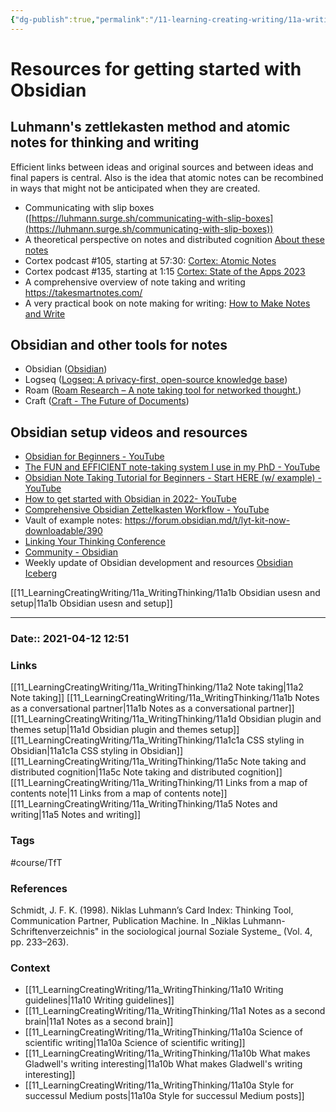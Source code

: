 ```yaml
---
{"dg-publish":true,"permalink":"/11-learning-creating-writing/11a-writing-thinking/11a1c-getting-started-with-obsidian-notes/"}
---
```


# Resources for getting started with Obsidian 
## Luhmann's zettlekasten method and atomic notes for thinking and writing
Efficient links between ideas and original sources and between ideas and final papers is central. Also is the idea that atomic notes can be recombined in ways that might not be anticipated when they are created.
- Communicating with slip boxes ([https://luhmann.surge.sh/communicating-with-slip-boxes](https://luhmann.surge.sh/communicating-with-slip-boxes))
- A theoretical perspective on notes and distributed cognition [About these notes](https://notes.andymatuschak.org/About_these_notes)
- Cortex podcast #105, starting at 57:30: [‎Cortex: Atomic Notes](https://podcasts.apple.com/us/podcast/cortex/id1001591696?i=1000489347445)
- Cortex podcast #135, starting at 1:15 [‎Cortex: State of the Apps 2023](https://podcasts.apple.com/us/podcast/state-of-the-apps-2023/id1001591696?i=1000586270981)
- A comprehensive overview of note taking and writing https://takesmartnotes.com/
- A very practical book on note making for writing: [How to Make Notes and Write](https://minnstate.pressbooks.pub/write/)

## Obsidian and other tools for notes 
- Obsidian ([Obsidian](https://obsidian.md))
- Logseq ([Logseq: A privacy-first, open-source knowledge base](https://logseq.com))
- Roam ([Roam Research – A note taking tool for networked thought.](https://roamresearch.com))
- Craft ([Craft - The Future of Documents](https://www.craft.do))

## Obsidian setup videos and resources
- [Obsidian for Beginners - YouTube](https://www.youtube.com/embed/QgbLb6QCK88?start=317)
- [The FUN and EFFICIENT note-taking system I use in my PhD - YouTube](https://www.youtube.com/watch?v=L9SLlxaEEXY)
- [Obsidian Note Taking Tutorial for Beginners - Start HERE (w/ example) - YouTube](https://www.youtube.com/watch?v=d3e7GWsqoU0)
- [How to get started with Obsidian in 2022- YouTube](https://www.youtube.com/watch?v=OUrOfIqvGS4)
- [Comprehensive Obsidian Zettelkasten Workflow - YouTube](https://www.youtube.com/watch?v=wB89lJs5A3s)
- Vault of example notes: https://forum.obsidian.md/t/lyt-kit-now-downloadable/390
- [Linking Your Thinking Conference](https://www.linkingyourthinking.com/conference)
- [Community - Obsidian](https://obsidian.md/community)
- Weekly update of Obsidian development and resources [Obsidian Iceberg](https://www.obsidianroundup.org) 

[[11_LearningCreatingWriting/11a_WritingThinking/11a1b Obsidian usesn and setup\|11a1b Obsidian usesn and setup]]

---
### Date:: 2021-04-12   12:51

### Links
[[11_LearningCreatingWriting/11a_WritingThinking/11a2 Note taking\|11a2 Note taking]]
[[11_LearningCreatingWriting/11a_WritingThinking/11a1b Notes as a conversational partner\|11a1b Notes as a conversational partner]]
[[11_LearningCreatingWriting/11a_WritingThinking/11a1d Obsidian plugin and themes setup\|11a1d Obsidian plugin and themes setup]]
[[11_LearningCreatingWriting/11a_WritingThinking/11a1c1a CSS styling in Obsidian\|11a1c1a CSS styling in Obsidian]]
[[11_LearningCreatingWriting/11a_WritingThinking/11a5c Note taking and distributed cognition\|11a5c Note taking and distributed cognition]]
[[11_LearningCreatingWriting/11a_WritingThinking/11 Links from a map of contents note\|11 Links from a map of contents note]]
[[11_LearningCreatingWriting/11a_WritingThinking/11a5 Notes and writing\|11a5 Notes and writing]]

### Tags
#course/TfT 

### References
Schmidt, J. F. K. (1998). Niklas Luhmann’s Card Index: Thinking Tool, Communication Partner, Publication Machine. In \_Niklas Luhmann-Schriftenverzeichnis" in the sociological journal Soziale Systeme\_ (Vol. 4, pp. 233–263).

### Context
- [[11_LearningCreatingWriting/11a_WritingThinking/11a10 Writing guidelines\|11a10 Writing guidelines]]
- [[11_LearningCreatingWriting/11a_WritingThinking/11a1 Notes as a second brain\|11a1 Notes as a second brain]]
- [[11_LearningCreatingWriting/11a_WritingThinking/11a10a Science of scientific writing\|11a10a Science of scientific writing]]
- [[11_LearningCreatingWriting/11a_WritingThinking/11a10b What makes Gladwell's writing interesting\|11a10b What makes Gladwell's writing interesting]]
- [[11_LearningCreatingWriting/11a_WritingThinking/11a10a Style for successul Medium posts\|11a10a Style for successul Medium posts]]

